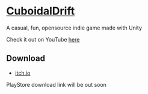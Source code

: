 # [CuboidalDrift](https://virejdasani.github.io/CuboidalDrift/)
A casual, fun, opensource indie game made with Unity

Check it out on YouTube [here](https://youtu.be/0_qvrFxAGY4)

## Download
- [itch.io](https://virejdasani.itch.io/cuboidaldrift)

PlayStore download link will be out soon
